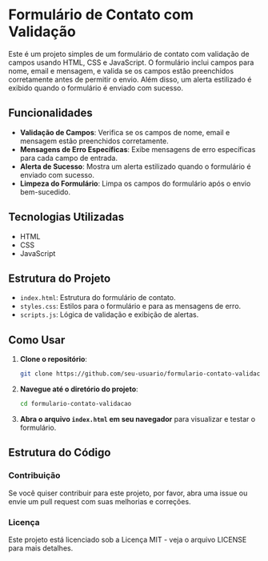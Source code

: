 # Formulário de Contato com Validação

Este é um projeto simples de um formulário de contato com validação de campos usando HTML, CSS e JavaScript. O formulário inclui campos para nome, email e mensagem, e valida se os campos estão preenchidos corretamente antes de permitir o envio. Além disso, um alerta estilizado é exibido quando o formulário é enviado com sucesso.

## Funcionalidades

- **Validação de Campos**: Verifica se os campos de nome, email e mensagem estão preenchidos corretamente.
- **Mensagens de Erro Específicas**: Exibe mensagens de erro específicas para cada campo de entrada.
- **Alerta de Sucesso**: Mostra um alerta estilizado quando o formulário é enviado com sucesso.
- **Limpeza do Formulário**: Limpa os campos do formulário após o envio bem-sucedido.

## Tecnologias Utilizadas

- HTML
- CSS
- JavaScript

## Estrutura do Projeto

- `index.html`: Estrutura do formulário de contato.
- `styles.css`: Estilos para o formulário e para as mensagens de erro.
- `scripts.js`: Lógica de validação e exibição de alertas.

## Como Usar

1. **Clone o repositório**:
    ```bash
    git clone https://github.com/seu-usuario/formulario-contato-validacao.git
    ```
2. **Navegue até o diretório do projeto**:
    ```bash
    cd formulario-contato-validacao
    ```
3. **Abra o arquivo `index.html` em seu navegador** para visualizar e testar o formulário.

## Estrutura do Código

### Contribuição
Se você quiser contribuir para este projeto, por favor, abra uma issue ou envie um pull request com suas melhorias e correções.

### Licença
Este projeto está licenciado sob a Licença MIT - veja o arquivo LICENSE para mais detalhes.
